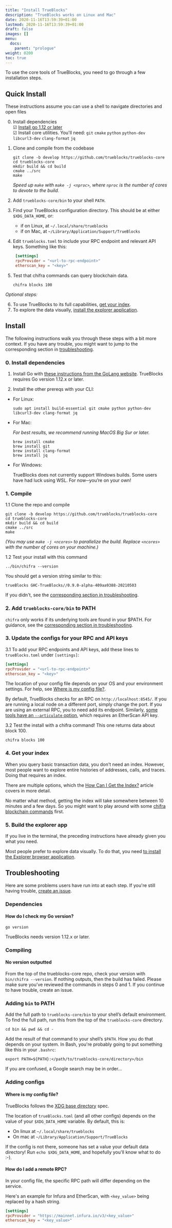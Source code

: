 ```yaml
---
title: "Install TrueBlocks"
description: "TrueBlocks works on Linux and Mac"
date: 2020-11-16T13:59:39+01:00
lastmod: 2020-11-16T13:59:39+01:00
draft: false
images: []
menu:
  docs:
    parent: "prologue"
weight: 0200
toc: true
---
```


To use the core tools of TrueBlocks, you need to go through a few installation steps.

## Quick Install

These instructions assume you can use a shell to navigate directories and open files

0. Install dependencies  
&#x2611; [Install go 1.12 or later](https://golang.org/doc/install)  
&#x2611; Install core utilities. You'll need:
   `git` `cmake` `python` `python-dev` `libcurl3-dev` `clang-format` `jq`
  
1. Clone and compile from the codebase
    ```shell
    git clone -b develop https://github.com/trueblocks/trueblocks-core
    cd trueblocks-core
    mkdir build && cd build
    cmake ../src
    make
    ```
    _Speed up `make` with `make -j <nproc>`, where `nproc` is the number of cores to devote to the build._
2. Add `trueblocks-core/bin` to your shell `PATH`.

3. Find your TrueBlocks configuration directory. This should be at either 
`$XDG_DATA_HOME`, or:
    * if on Linux, at `~/.local/share/trueblocks`
    * if on Mac, at `~/Library/Application/Support/TrueBlocks`

4. Edit `trueblocks.toml` to include your RPC endpoint and relevant API keys.
Something like this:

    ```toml
     [settings]
     rpcProvider = "<url-to-rpc-endpoint>"
     etherscan_key = "<key>"
     ```

5. Test that chifra commands can query blockchain data.

    ```shell
    chifra blocks 100
    ```

_Optional steps:_

<!--
These links are hardcoded, so that they won't break on the repository README)
-->
6. To use TrueBlocks to its full capabilities, [get your index](https://trueblocks.io/docs/prologue/how-can-i-get-the-index/).
7. To explore the data visually, [install the explorer application](https://trueblocks.io/docs/prologue/install-explorer/).

## Install

The following instructions walk you through these steps with a bit more context.
If you have any trouble, you might want to jump to the corresponding section in [troubleshooting](#how-do-i-check-my-go-version).

### 0. Install dependencies

1. Install Go with [these instructions from the GoLang website](https://golang.org/doc/install).
TrueBlocks requires Go version 1.12.x or later.

2. Install the other prereqs with your CLI:

* For Linux:

  ```shell
  sudo apt install build-essential git cmake python python-dev libcurl3-dev clang-format jq
  ```

* For Mac:

  _For best results, we recommend running MacOS Big Sur or later._  

  ```shell
  brew install cmake
  brew install git
  brew install clang-format
  brew install jq
  ```

* For Windows:

  TrueBlocks does not currently support Windows builds.
  Some users have had luck using WSL. For now─you’re on your own!

### 1. Compile

1.1 Clone the repo and compile

```shell
git clone -b develop https://github.com/trueblocks/trueblocks-core
cd trueblocks-core
mkdir build && cd build
cmake ../src
make
```

_(You may use `make -j <ncores>` to parallelize the build. Replace `<ncores>` with the number of cores on your machine.)_

1.2 Test your install with this command

```shell
../bin/chifra --version
```

You should get a version string similar to this:

```shell
trueBlocks GHC-TrueBlocks//0.9.0-alpha-409aa9388-20210503
```

If you didn't, see the [corresponding section in troubleshooting](#no-version-outputted).

### 2. Add `trueblocks-core/bin` to PATH

`chifra` only works if its underlying tools are found in your $PATH.
For guidance, see the [corresponding section in troubleshooting](#adding-bin-to-path).

### 3. Update the configs for your RPC and API keys

3.1 To add your RPC endpoints and API keys, add these lines to `trueBlocks.toml` under `[settings]`:

```toml
[settings]
rpcProvider = "<url-to-rpc-endpoint>"
etherscan_key = "<key>"
```

The location of your config file depends on your OS and your environment
settings.
For help, see [Where is my config file?](#where-is-my-config-file).

By default, TrueBlocks checks for an RPC on `http://localhost:8545/`.
If you are running a local node on a different port, simply change the port.
If you are using an external RPC, you to need add its endpoint.
Similarly, [some tools have an `--articulate` option](/docs/chifra/chaindata/),
which requires an EtherScan API key.

3.2 Test the install with a chifra command! This one returns data about block 100.

```shell
chifra blocks 100
```

### 4. Get your index

When you query basic transaction data, you don't need an index.
However, most people want to explore entire histories of addresses, calls, and traces.
Doing that requires an index.

There are multiple options, which the [How Can I Get the Index?](../how-can-i-get-the-index)
article covers in more detail.

No matter what method, getting the index will take somewhere between 10 minutes and a few days.
So you might want to play around with some [chifra blockchain commands](../../chifra/chaindata) first.

### 5. Build the explorer app

If you live in the terminal, the preceding instructions have already given you what you need.

Most people prefer to explore data visually. To do that, you need
[to install the Explorer browser application](../install-explorer).


## Troubleshooting

Here are some problems users have run into at each step. If you're still having trouble, [create an issue](https://github.com/TrueBlocks/trueblocks-core/issues).

### Dependencies

#### How do I check my Go version?

```shell
go version
```

TrueBlocks needs version 1.12.x or later.

### Compiling

#### No version outputted

From the top of the trueblocks-core repo, check your version with `bin/chifra --version`.
If nothing outputs, then the build has failed.
Please make sure you’ve reviewed the commands in steps 0 and 1.
If you continue to have trouble, create an issue.

### Adding `bin` to PATH

Add the full path to `trueblocks-core/bin` to your shell’s default environment.
To find the full path, run this from the top of the `trueblocks-core` directory.

```shell
cd bin && pwd && cd -
```

Add the result of that command to your shell’s `$PATH`.
How you do that depends on your system.
In Bash, you're probably going to put something like this in your `.bashrc`:

```shell
export PATH=${PATH}:</path/to/trueblocks-core/directory>/bin
```

If you are confused, a Google search may be in order…

### Adding configs

#### Where is my config file?

TrueBlocks follows the [XDG base directory](https://specifications.freedesktop.org/basedir-spec/basedir-spec-latest.html) spec.

The location of `trueBlocks.toml` (and all other configs) depends on the value of your `$XDG_DATA_HOME` variable.
By default, this is:

* On linux at `~/.local/share/trueblocks`
* On mac at `~/Library/Application/Support/TrueBlocks`

If the config is not there, someone has set a value your default data directory!
Run `echo $XDG_DATA_HOME`, and hopefully you'll know what to do :-).

#### How do I add a remote RPC?

In your config file, the specific RPC path will differ depending on the service.

Here's an example for Infura and EtherScan, with `<key_value>` being replaced by a hash string.

```toml
[settings]
rpcProvider = "https://mainnet.infura.io/v3/<key_value>"
etherscan_key = "<key_value>"
```

